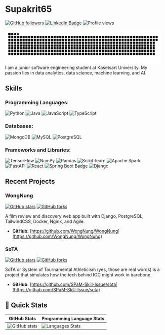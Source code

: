 
# Supakrit65
[![GitHub followers](https://img.shields.io/github/followers/Supakrit65?style=social)](https://github.com/Supakrit65)
[![LinkedIn Badge](https://img.shields.io/badge/-supakritaphonmaeklong-blue?style=flat-square&logo=LinkedIn&logoColor=white&link=https://www.linkedin.com/in/supakritaphonmaeklong/)](https://www.linkedin.com/in/supakritaphonmaeklong/)
![Profile views](https://komarev.com/ghpvc/?username=Supakrit65&label=Profile%20views&color=0e75b6&style=flat)

<img src="images/github-user-contribution.svg" />
I am a junior software engineering student at Kasetsart University. My passion lies in data analytics, data science, machine learning, and AI.

## Skills

### Programming Languages:
![Python](https://img.shields.io/badge/-Python-3776AB?style=for-the-badge&logo=python&logoColor=white)
![Java](https://img.shields.io/badge/Java-ED8B00?style=for-the-badge&logo=openjdk&logoColor=white)
![JavaScript](https://img.shields.io/badge/-JavaScript-F7DF1E?style=for-the-badge&logo=javascript&logoColor=black)
![TypeScript](https://img.shields.io/badge/TypeScript-3178C6.svg?style=for-the-badge&logo=TypeScript&logoColor=white)

### Databases:
![MongoDB](https://img.shields.io/badge/-MongoDB-47A248?style=for-the-badge&logo=mongodb&logoColor=white)
![MySQL](https://img.shields.io/badge/-MySQL-4479A1?style=for-the-badge&logo=mysql&logoColor=white)
![PostgreSQL](https://img.shields.io/badge/-PostgreSQL-336791?style=for-the-badge&logo=postgresql&logoColor=white)

### Frameworks and Libraries:
![TensorFlow](https://img.shields.io/badge/TensorFlow-%23FF6F00.svg?style=for-the-badge&logo=TensorFlow&logoColor=white)
![NumPy](https://img.shields.io/badge/NumPy-%23013243.svg?style=for-the-badge&logo=numpy&logoColor=white)
![Pandas](https://img.shields.io/badge/pandas-%23150458.svg?style=for-the-badge&logo=pandas&logoColor=white)
![Scikit-learn](https://img.shields.io/badge/scikit_learn-F7931E?style=for-the-badge&logo=scikit-learn&logoColor=white)
![Apache Spark](https://img.shields.io/badge/Apache%20Spark-E25A1C?style=for-the-badge&logo=Apache%20Spark&logoColor=white)
![FastAPI](https://img.shields.io/badge/-FastAPI-009688?style=for-the-badge&logo=fastapi&logoColor=white)
![React](https://img.shields.io/badge/-React-61DAFB?style=for-the-badge&logo=react&logoColor=black)
![Spring Boot Badge](https://img.shields.io/badge/Spring%20Boot-6DB33F?logo=springboot&logoColor=fff&style=for-the-badge)
![Django](https://img.shields.io/badge/-Django-092E20?style=for-the-badge&logo=django&logoColor=white)

## Recent Projects

### WongNung

[![GitHub stars](https://img.shields.io/github/stars/WongNung/WongNung?style=social)](https://github.com/WongNung/WongNung/stargazers)
[![GitHub forks](https://img.shields.io/github/forks/WongNung/WongNung?style=social)](https://github.com/WongNung/WongNung/network/members)

A film review and discovery web app built with Django, PostgreSQL, TailwindCSS, Docker, Nginx, and Agile.

- **GitHub:** [https://github.com/WongNung/WongNung](https://github.com/WongNung/WongNung)

### SoTA

[![GitHub stars](https://img.shields.io/github/stars/SPaM-Skill-Issue/sota?style=social)](https://github.com//SPaM-Skill-Issue/sota/stargazers)
[![GitHub forks](https://img.shields.io/github/forks/SPaM-Skill-Issue/sota?style=social)](https://github.com//SPaM-Skill-Issue/sota/network/members)

SoTA or System of Tournamental Athleticism (yes, those are real words) is a project that simulates how the tech behind IOC might work in barebone.

- **GitHub:** [https://github.com/SPaM-Skill-Issue/sota](https://github.com/SPaM-Skill-Issue/sota)

## 🚀 Quick Stats

| GitHub Stats | Programming Language Stats |
|--------------|----------------------------|
| ![GitHub stats](https://github-readme-stats.vercel.app/api?username=Supakrit65&theme=default) | ![Languages Stats](https://github-readme-stats.vercel.app/api/top-langs/?username=Supakrit65&theme=default) |


